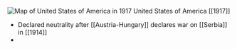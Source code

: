 
![Map of United States of America in 1917](https://nzhistory.govt.nz/files/styles/fullsize/public/usa_1000.jpg?itok=vW5xKEiB)
United States of America [[1917]]

- Declared neutrality after [[Austria-Hungary]] declares war on [[Serbia]] in [[1914]]
- 